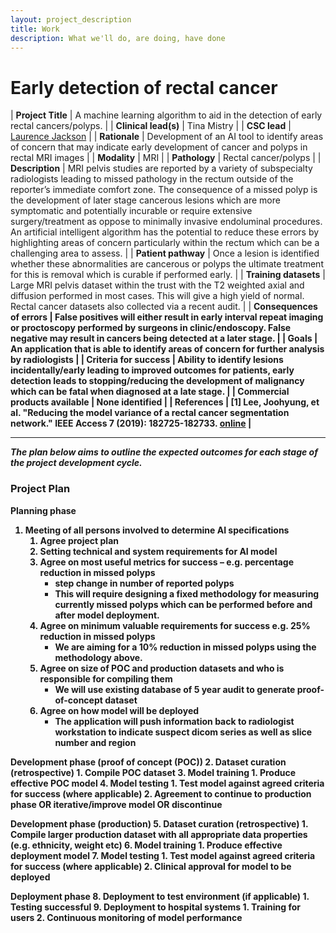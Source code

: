 ```yaml
---
layout: project_description
title: Work
description: What we'll do, are doing, have done
---
```


# **Early detection of rectal cancer**

| <b>Project Title</b> | A machine learning algorithm to aid in the detection of early rectal cancers/polyps.  |
| <b>Clinical lead(s)</b> | Tina Mistry |
| <b>CSC lead</b> | [Laurence Jackson](/team.html) |
| <b>Rationale</b> | Development of an AI tool to identify areas of concern that may indicate early development of cancer and polyps in rectal MRI images |
| <b>Modality</b> | MRI |
| <b>Pathology</b> | Rectal cancer/polyps |
| <b>Description</b> | MRI pelvis studies are reported by a variety of subspecialty radiologists leading to missed pathology in the rectum outside of the reporter’s immediate comfort zone. The consequence of a missed polyp is the development of later stage cancerous lesions which are more symptomatic and potentially incurable or require extensive surgery/treatment as oppose to minimally invasive endoluminal procedures. An artificial intelligent algorithm has the potential to reduce these errors by highlighting areas of concern particularly within the rectum which can be a challenging area to assess. |
| <b>Patient pathway</b> | Once a lesion is identified whether these abnormalities are cancerous or polyps the ultimate treatment for this is removal which is curable if performed early. |
| <b>Training datasets</b> | Large MRI pelvis dataset within the trust with the T2 weighted axial and diffusion performed in most cases. This will give a high yield of normal. Rectal cancer datasets also collected via a recent audit. |
| <b>Consequences of errors | False positives will either result in early interval repeat imaging or proctoscopy performed by surgeons in clinic/endoscopy. False negative may result in cancers being detected at a later stage. |
| <b>Goals</b> | An application that is able to identify areas of concern for further analysis by radiologists |
| <b>Criteria for success</b> | Ability to identify lesions incidentally/early leading to improved outcomes for patients, early detection leads to stopping/reducing the development of malignancy which can be fatal when diagnosed at a late stage. |
| <b>Commercial products available</b> | None identified |
| <b>References</b> | [1] Lee, Joohyung, et al. "Reducing the model variance of a rectal cancer segmentation network." IEEE Access 7 (2019): 182725-182733. [online](https://arxiv.org/pdf/1901.07213.pdf) |

___

*The plan below aims to outline the expected outcomes for each stage of the project development cycle.*
### Project Plan
**Planning phase**
1. Meeting of all persons involved to determine AI specifications
    1. Agree project plan
    2. Setting technical and system requirements for AI model
    3. Agree on most useful metrics for success – e.g. percentage reduction in missed polyps
        * step change in number of reported polyps
        * This will require designing a fixed methodology for measuring currently missed polyps which can be performed before and after model deployment.
    4. Agree on minimum valuable requirements for success e.g. 25% reduction in missed polyps
        * We are aiming for a 10% reduction in missed polyps using the methodology above.
    5. Agree on size of POC and production datasets and who is responsible for compiling them
        * We will use existing database of 5 year audit to generate proof-of-concept dataset
    6. Agree on how model will be deployed
        * The application will push information back to radiologist workstation to indicate suspect dicom series as well as slice number and region

**Development phase (proof of concept (POC))**
2. Dataset curation (retrospective)
    1. Compile POC dataset
3. Model training
    1. Produce effective POC model
4. Model testing
    1. Test model against agreed criteria for success (where applicable)
    2. Agreement to continue to production phase OR iterative/improve model OR discontinue

**Development phase (production)**
5. Dataset curation (retrospective)
    1. Compile larger production dataset with all appropriate data properties (e.g. ethnicity, weight etc)
6. Model training
    1. Produce effective deployment model
7. Model testing
    1. Test model against agreed criteria for success (where applicable)
    2. Clinical approval for model to be deployed

**Deployment phase**
8. Deployment to test environment (if applicable)
    1. Testing successful
9. Deployment to hospital systems
    1. Training for users
    2. Continuous monitoring of model performance
